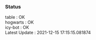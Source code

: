 ### Status


table : OK  
hogwarts : OK  
icy-bot : OK  
Latest Update : 2021-12-15 17:15:15.081874
